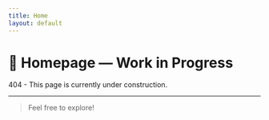 ```yaml
---
title: Home
layout: default
---
```


# 🚧 Homepage — Work in Progress

404 - This page is currently under construction.

---


>Feel free to explore!

